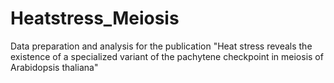 # Heatstress_Meiosis
Data preparation and analysis for the publication "Heat stress reveals the existence of a specialized variant of the pachytene checkpoint in meiosis of Arabidopsis thaliana"
